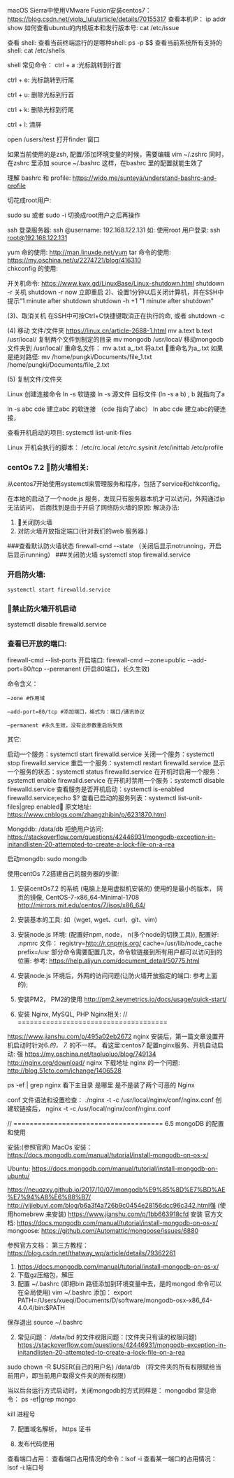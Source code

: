 macOS Sierra中使用VMware Fusion安装centos7：
https://blog.csdn.net/viola_lulu/article/details/70155317
查看本机IP：
ip addr show 
如何查看ubuntu的内核版本和发行版本号:
cat /etc/issue

查看 shell:
 查看当前终端运行的是哪种shell: ps -p $$
 查看当前系统所有支持的shell: cat /etc/shells

shell 常见命令：
ctrl + a :光标跳转到行首

ctrl + e: 光标跳转到行尾

ctrl + u: 删除光标到行首

ctrl + k: 删除光标到行尾

ctrl + l: 清屏

open /users/test 打开finder 窗口

 如果当前使用的是zsh, 配置/添加环境变量的时候，需要编辑 vim ~/.zshrc
 同时， 在zshrc 里添加 source ~/.bashrc
 这样，在bashrc 里的配置就能生效了

 理解 bashrc 和 profile:
 https://wido.me/sunteya/understand-bashrc-and-profile


切花成root用户:

sudo  su 或者 sudo -i 切换成root用户之后再操作

ssh 登录服务器:
ssh @username: 192.168.122.131
如: 使用root 用户登录:
    ssh root@192.168.122.131

yum 命的使用:
 http://man.linuxde.net/yum
tar 命令的使用:
 https://my.oschina.net/u/2274721/blog/416310  
chkconfig 的使用:

开关机命令:
https://www.kwx.gd/LinuxBase/Linux-shutdown.html
shutdown -r 关机
shutdown -r now 立即重启
2)、设置1分钟以后关闭计算机，并在SSH中提示“1 minute after shutdown
shutdown -h +1 "1 minute after shutdown"

(3)、取消关机
在SSH中可按Ctrl+C快捷键取消正在执行的命, 或者 shutdown -c 

(4) 
移动 文件/文件夹 https://linux.cn/article-2688-1.html
mv a.text b.text /usr/local/ 复制两个文件到制定的目录
mv mongodb /usr/local/ 移动mongodb 文件夹到 /usr/local/
重命名文件：
mv a.txt a_.txt  将a.txt 重命名为a_.txt
如果是绝对路径:
mv /home/pungki/Documents/file_1.txt /home/pungki/Documents/file_2.txt

(5) 复制文件/文件夹



Linux 创建连接命令 ln -s 软链接
ln -s 源文件 目标文件 (ln -s a b) , b 就指向了a

ln -s abc cde 建立abc 的软连接 （cde 指向了abc）
ln abc cde 建立abc的硬连接，

查看开机启动的项目:
systemctl list-unit-files

Linux 开机会执行的脚本：
/etc/rc.local
/etc/rc.sysinit
/etc/inittab
/etc/profile

### centOs 7.2 防火墙相关:
从centos7开始使用systemctl来管理服务和程序，包括了service和chkconfig。

在本地的启动了一个node.js 服务，发现只有服务器本机才可以访问，外网通过ip 无法访问， 后面找到是由于开启了网络防火墙的原因:
解决办法:
  1. 关闭防火墙
  2. 对防火墙开放指定端口(针对我们的web 服务器.)

  ###查看默认防火墙状态
   firewall-cmd --state 
  （关闭后显示notrunning，开启后显示running）
  ###关闭防火墙
   systemctl stop firewalld.service
  ### 开启防火墙:
    systemctl start firewalld.service
  ### 禁止防火墙开机启动
  systemctl disable firewalld.service 
  ### 查看已开放的端口:
  firewall-cmd --list-ports
  开启端口:
  firewall-cmd --zone=public --add-port=80/tcp --permanent (开启80端口，长久生效)

  命令含义：

    –zone #作用域

    –add-port=80/tcp #添加端口，格式为：端口/通讯协议

    –permanent #永久生效，没有此参数重启后失效

其它:

启动一个服务：systemctl start firewalld.service
关闭一个服务：systemctl stop firewalld.service
重启一个服务：systemctl restart firewalld.service
显示一个服务的状态：systemctl status firewalld.service
在开机时启用一个服务：systemctl enable firewalld.service
在开机时禁用一个服务：systemctl disable firewalld.service
查看服务是否开机启动：systemctl is-enabled firewalld.service;echo $?
查看已启动的服务列表：systemctl list-unit-files|grep enabled
原文地址:
https://www.cnblogs.com/zhangzhibin/p/6231870.html


Mongddb:
/data/db 拒绝用户访问:
https://stackoverflow.com/questions/42446931/mongodb-exception-in-initandlisten-20-attempted-to-create-a-lock-file-on-a-rea

启动mongdb: sudo mongdb

使用centOs 7.2搭建自己的服务器的步骤:

1. 安装centOs7.2 的系统 (电脑上是用虚拟机安装的)
     使用的是最小的版本， 网页的镜像, CentOS-7-x86_64-Minimal-1708  
     http://mirrors.mit.edu/centos/7/isos/x86_64/
2. 安装基本的工具: 如（wget, wget、curl、git、vim) 

3. 安装node.js 环境: (配置好npm, node， n(多个node的切换工具)), 配置好: .npmrc 文件：
      registry=http://r.cnpmjs.org/
      cache=/usr/lib/node_cache
      prefix=/usr
  部分命令需要配置几次，命令软链接到所有用户都可以访问到的位置:
 参考: https://help.aliyun.com/document_detail/50775.html

4. 安装node.js 环境后，外网的访问问题(让防火墙开放指定的端口: 参考上面的);

5. 安装PM2， PM2的使用
   http://pm2.keymetrics.io/docs/usage/quick-start/

6. 安装  Nginx, MySQL, PHP
  Nginx相关:
  // =====================================

  https://www.jianshu.com/p/495a02eb2672
  nginx 安装后，第一篇文章设置开机启动时针对6.*的， 7.* 的不一样。
  看这里:centos7 配置nginx服务、开机自动启动: 强
  https://my.oschina.net/taoluoluo/blog/749134
    http://nginx.org/download/ nginx 下载地址
  nginx 的一个问题:
  http://blog.51cto.com/ichange/1406528
 
   ps  -ef | grep nginx 看下主目录 是哪里 是不是装了两个可恶的 Nginx

 conf 文件语法和设置检查：
 ./nginx -t -c /usr/local/nginx/conf/nginx.conf
 创建软链接后，  nginx -t -c /usr/local/nginx/conf/nginx.conf


// =====================================
6.5 mongoDB 的配置和使用 

安装:(参照官网)
MacOs 安装：
https://docs.mongodb.com/manual/tutorial/install-mongodb-on-os-x/

Ubuntu: 
https://docs.mongodb.com/manual/tutorial/install-mongodb-on-ubuntu/

https://neuqzxy.github.io/2017/10/07/mongodb%E9%85%8D%E7%BD%AE%E7%94%A8%E6%88%B7/
http://yijiebuyi.com/blog/b6a3f4a726b9c0454e28156dcc96c342.html强 (使用homebrew 来安装)
https://www.jianshu.com/p/1bb663918cfd 安装
官方文档:
https://docs.mongodb.com/manual/tutorial/install-mongodb-on-os-x/
mongoose:
https://github.com/Automattic/mongoose/issues/6880


参照官方文档：
     第三方教程： https://blog.csdn.net/thatway_wp/article/details/79362261
1.   https://docs.mongodb.com/manual/tutorial/install-mongodb-on-os-x/
2. 下载gz压缩包，解压
3. 配置 ~/.bashrc (即把bin 路径添加到环境变量中去，是的mongod 命令可以在全局使用)
vim ~/.bashrc
 添加： export PATH=/Users/xueqi/Documents/D/software/mongodb-osx-x86_64-4.0.4/bin:$PATH

 保存退出
 source ~/.bashrc

 2. 常见问题： 
  /data/bd 的文件权限问题：(文件夹只有读的权限问题)
  https://stackoverflow.com/questions/42446931/mongodb-exception-in-initandlisten-20-attempted-to-create-a-lock-file-on-a-rea

  sudo chown -R $USER(自己的用户名) /data/db （将文件夹的所有权限赋给当前用户，即当前用户取得文件夹的所有权限）

当以后台运行方式启动时，关闭mongodb的方式同样是：
mongodbd 常见命令：
ps -ef|grep mongo 

kill 进程号





7. 配置域名解析， https 证书

8. 发布代码使用
  

查看端口占用：
查看端口占用情况的命令：lsof -i
查看某一端口的占用情况： lsof -i:端口号 